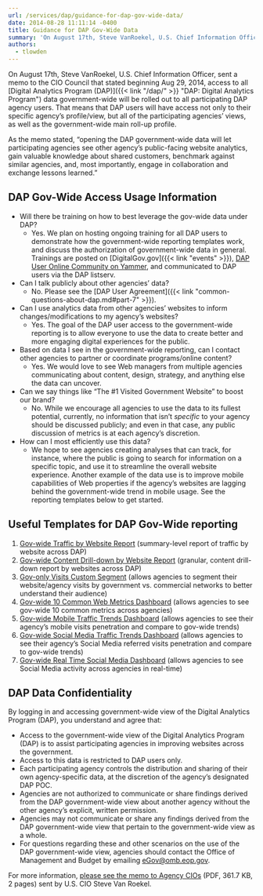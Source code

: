 ```yaml
---
url: /services/dap/guidance-for-dap-gov-wide-data/
date: 2014-08-28 11:11:14 -0400
title: Guidance for DAP Gov-Wide Data
summary: 'On August 17th, Steve VanRoekel, U.S. Chief Information Officer, sent a memo to the CIO Council that stated beginning Aug 29, 2014, access to all Digital Analytics Program (DAP) data government-wide will be rolled out to all participating DAP agency users. That means that DAP users will have access not only to their specific agency&#8217;s'
authors:
  - tlowden
---
```


On August 17th, Steve VanRoekel, U.S. Chief Information Officer, sent a memo to the CIO Council that stated beginning Aug 29, 2014, access to all [Digital Analytics Program (DAP)]({{< link "/dap/" >}} "DAP: Digital Analytics Program") data government-wide will be rolled out to all participating DAP agency users. That means that DAP users will have access not only to their specific agency&#8217;s profile/view, but all of the participating agencies&#8217; views, as well as the government-wide main roll-up profile.

As the memo stated, &#8220;opening the DAP government-wide data will let participating agencies see other agency’s public-facing website analytics, gain valuable knowledge about shared customers, benchmark against similar agencies, and, most importantly, engage in collaboration and exchange lessons learned.&#8221;

## DAP Gov-Wide Access Usage Information

* Will there be training on how to best leverage the gov-wide data under DAP?
    * Yes. We plan on hosting ongoing training for all DAP users to demonstrate how the government-wide reporting templates work, and discuss the authorization of government-wide data in general. Trainings are posted on [DigitalGov.gov]({{< link "events" >}}), [DAP User Online Community on Yammer](https://www.yammer.com/dapusergrouponlineforum/), and communicated to DAP users via the DAP listserv.
* Can I talk publicly about other agencies&#8217; data?
    * No. Please see the [DAP User Agreement]({{< link "common-questions-about-dap.md#part-7" >}}).
* Can I use analytics data from other agencies’ websites to inform changes/modifications to my agency’s websites?
    * Yes. The goal of the DAP user access to the government-wide reporting is to allow everyone to use the data to create better and more engaging digital experiences for the public.
* Based on data I see in the government-wide reporting, can I contact other agencies to partner or coordinate programs/online content?
    * Yes. We would love to see Web managers from multiple agencies communicating about content, design, strategy, and anything else the data can uncover.
* Can we say things like “The #1 Visited Government Website” to boost our brand?
    * No. While we encourage all agencies to use the data to its fullest potential, currently, no information that isn’t _specific_ to your agency should be discussed publicly; and even in that case, any public discussion of metrics is at each agency’s discretion.
* How can I most efficiently use this data?
    * We hope to see agencies creating analyses that can track, for instance, where the public is going to search for information on a specific topic, and use it to streamline the overall website experience. Another example of the data use is to improve mobile capabilities of Web properties if the agency’s websites are lagging behind the government-wide trend in mobile usage. See the reporting templates below to get started.

## Useful Templates for DAP Gov-Wide reporting

  1. [Gov-wide Traffic by Website Report](https://www.google.com/analytics/web/template?uid=-noxA-YqSySikT10pN_jrw) (summary-level report of traffic by website across DAP)
  2. [Gov-wide Content Drill-down by Website Report](https://www.google.com/analytics/web/template?uid=SqgnBtKhQrORffEGYM8ydQ) (granular, content drill-down report by websites across DAP)
  3. [Gov-only Visits Custom Segment](https://www.google.com/analytics/web/template?uid=m6Q9DsRVQPaBkWKKSyyXTw) (allows agencies to segment their website/agency visits by government vs. commercial networks to better understand their audience)
  4. [Gov-wide 10 Common Web Metrics Dashboard](https://www.google.com/analytics/web/template?uid=VHm6X0lkSEWOvc0vJbSXVA) (allows agencies to see gov-wide 10 common metrics across agencies)
  5. [Gov-wide Mobile Traffic Trends Dashboard](https://www.google.com/analytics/web/template?uid=YZIj2Qe9Q62P7bqwz_DiAA) (allows agencies to see their agency’s mobile visits penetration and compare to gov-wide trends)
  6. [Gov-wide Social Media Traffic Trends Dashboard](https://www.google.com/analytics/web/template?uid=I3o9B29wQ6Cvd6A_NBf4nw) (allows agencies to see their agency’s Social Media referred visits penetration and compare to gov-wide trends)
  7. [Gov-wide Real Time Social Media Dashboard](https://www.google.com/analytics/web/template?uid=pPipQHZfQGiLBeMBFw2u3Q) (allows agencies to see Social Media activity across agencies in real-time)

## DAP Data Confidentiality

By logging in and accessing government-wide view of the Digital Analytics Program (DAP), you understand and agree that:

* Access to the government-wide view of the Digital Analytics Program (DAP) is to assist participating agencies in improving websites across the government.
* Access to this data is restricted to DAP users only.
* Each participating agency controls the distribution and sharing of their own agency-specific data, at the discretion of the agency&#8217;s designated DAP POC.
* Agencies are not authorized to communicate or share findings derived from the DAP government-wide view about another agency without the other agency&#8217;s explicit, written permission.
* Agencies may not communicate or share any findings derived from the DAP government-wide view that pertain to the government-wide view as a whole.
* For questions regarding these and other scenarios on the use of the DAP government-wide view, agencies should contact the Office of Management and Budget by emailing <eGov@omb.eop.gov>.

For more information, [please see the memo to Agency CIOs](https://s3.amazonaws.com/digitalgov/_legacy-img/2014/08/SVR-CIO-Council-memo-August-17.pdf) (PDF, 361.7 KB, 2 pages) sent by U.S. CIO Steve Van Roekel.
